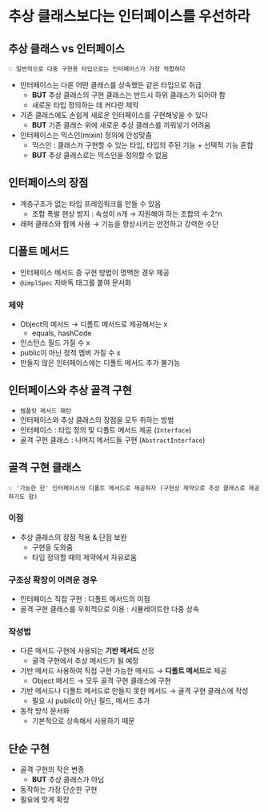 # 추상 클래스보다는 인터페이스를 우선하라

## 추상 클래스 vs 인터페이스

```
💡 일반적으로 다중 구현용 타입으로는 인터페이스가 가장 적합하다
```

- 인터페이스는 다른 어떤 클래스를 상속했든 같은 타입으로 취급
    - **BUT** 추상 클래스의 구현 클래스는 반드시 하위 클래스가 되어야 함
    - 새로운 타입 정의하는 데 커다란 제약
- 기존 클래스에도 손쉽게 새로운 인터페이스를 구현해넣을 수 있다
    - **BUT** 기존 클래스 위에 새로운 추상 클래스를 끼워넣기 어려움
- 인터페이스는 믹스인(mixin) 정의에 안성맞춤
    - 믹스인 : 클래스가 구현할 수 있는 타입, 타입의 주된 기능 + 선택적 기능 혼합
    - **BUT** 추상 클래스로는 믹스인을 정의할 수 없음

## 인터페이스의 장점

- 계층구조가 없는 타입 프레임워크를 만들 수 있음
    - 조합 폭발 현상 방지 : 속성이 n개 → 지원해야 하는 조합의 수 2^n
- 래퍼 클래스와 함께 사용 → 기능을 향상시키는 안전하고 강력한 수단

## 디폴트 메서드

- 인터페이스 메서드 중 구현 방법이 명백한 경우 제공
- `@implSpec` 자바독 태그를 붙여 문서화

### 제약

- Object의 메서드 → 디폴트 메서드로 제공해서는 x
    - equals, hashCode
- 인스턴스 필드 가질 수 x
- public이 아닌 정적 멤버 가질 수 x
- 만들지 않은 인터페이스에는 디폴트 메서드 추가 불가능

## 인터페이스와 추상 골격 구현

- `템플릿 메서드 패턴`
- 인터페이스와 추상 클래스의 장점을 모두 취하는 방법
- 인터페이스 : 타입 정의 및 디폴트 메서드 제공 (`Interface`)
- 골격 구현 클래스 : 나머지 메서드들 구현 (`AbstractInterface`)

## 골격 구현 클래스

```
💡 '가능한 한' 인터페이스의 디폴트 메서드로 제공하자 (구현상 제약으로 추상 클래스로 제공하기도 함)
```

### 이점

- 추상 클래스의 장점 적용 & 단점 보완
    - 구현을 도와줌
    - 타입 정의할 때의 제약에서 자유로움

### 구조상 확장이 어려운 경우

- 인터페이스 직접 구현 : 디폴트 메서드의 이점
- 골격 구현 클래스를 우회적으로 이용 : 시뮬레이트한 다중 상속

### 작성법

- 다른 메서드 구현에 사용되는 **기반 메서드** 선정
    - 골격 구현에서 추상 메서드가 될 예정
- 기반 메서드 사용하여 직접 구현 가능한 메서드 → **디폴트 메서드**로 제공
    - Object 메서드 → 모두 골격 구현 클래스에 구현
- 기반 메서드나 디폴트 메서드로 만들지 못한 메서드 → 골격 구현 클래스에 작성
    - 필요 시 public이 아닌 필드, 메서드 추가
- 동작 방식 문서화
    - 기본적으로 상속해서 사용하기 때문

## 단순 구현

- 골격 구현의 작은 변종
    - **BUT** 추상 클래스가 아님
- 동작하는 가장 단순한 구현
- 필요에 맞게 확장